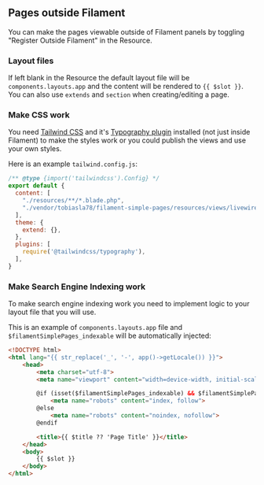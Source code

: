 ## Pages outside Filament

You can make the pages viewable outside of Filament panels by toggling "Register Outside Filament" in the Resource.

### Layout files

If left blank in the Resource the default layout file will be `components.layouts.app` and the content will be rendered to `{{ $slot }}`.
You can also use `extends` and `section` when creating/editing a page.

### Make CSS work

You need [Tailwind CSS](https://tailwindcss.com/) and it's [Typography plugin](https://github.com/tailwindlabs/tailwindcss-typography) installed (not just inside Filament) to make the styles work or you could publish the views and use your own styles.

Here is an example `tailwind.config.js`:

```javascript
/** @type {import('tailwindcss').Config} */
export default {
  content: [
    "./resources/**/*.blade.php",
    "./vendor/tobiasla78/filament-simple-pages/resources/views/livewire/simple-page.blade.php"
  ],
  theme: {
    extend: {},
  },
  plugins: [
    require('@tailwindcss/typography'),
  ],
}
```

### Make Search Engine Indexing work

To make search engine indexing work you need to implement logic to your layout file that you will use.

This is an example of `components.layouts.app` file and `$filamentSimplePages_indexable` will be automatically injected:

```html
<!DOCTYPE html>
<html lang="{{ str_replace('_', '-', app()->getLocale()) }}">
    <head>
        <meta charset="utf-8">
        <meta name="viewport" content="width=device-width, initial-scale=1.0">

        @if (isset($filamentSimplePages_indexable) && $filamentSimplePages_indexable)
            <meta name="robots" content="index, follow">
        @else
            <meta name="robots" content="noindex, nofollow">
        @endif

        <title>{{ $title ?? 'Page Title' }}</title>
    </head>
    <body>
        {{ $slot }}
    </body>
</html>
```
